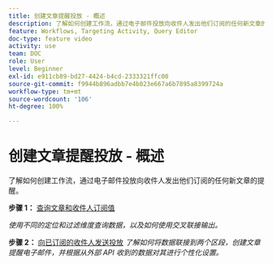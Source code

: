 ```yaml
---
title: 创建文章提醒投放 - 概述
description: 了解如何创建工作流，通过电子邮件投放向收件人发出他们订阅的任何新文章的提醒。
feature: Workflows, Targeting Activity, Query Editor
doc-type: feature video
activity: use
team: DOC
role: User
level: Beginner
exl-id: e911cb89-bd27-4424-b4cd-2333321ffc08
source-git-commit: f9944b896adbb7e4b023e667a6b7895a8399724a
workflow-type: tm+mt
source-wordcount: '106'
ht-degree: 100%

---
```


# 创建文章提醒投放 - 概述

了解如何创建工作流，通过电子邮件投放向收件人发出他们订阅的任何新文章的提醒。

**步骤 1：** [查询文章和收件人订阅值](/help/tutorial-use-soap-apis/query-articles-and-recipient-subscription-values.md)

*使用不同的定位和过滤维度查询数据，以及如何使用交叉联接输出。*

**步骤 2：** [向已订阅的收件人发送投放](/help/tutorial-use-soap-apis/send-delivery-to-subscribed-recipients.md)
*了解如何将数据联接到两个区段，创建文章提醒电子邮件，并根据从外部 API 收到的数据对其进行个性化设置。*
